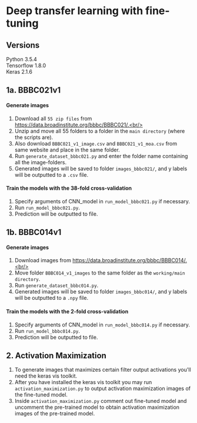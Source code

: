 # Deep transfer learning with fine-tuning

## Versions
Python 3.5.4<br/>
Tensorflow 1.8.0<br/>
Keras 2.1.6

## 1a. BBBC021v1
#### Generate images
1. Download all `55 zip files` from https://data.broadinstitute.org/bbbc/BBBC021/.<br/>
2. Unzip and move all 55 folders to a folder in the `main directory` (where the scripts are).<br/>
3. Also download `BBBC021_v1_image.csv` and `BBBC021_v1_moa.csv` from same website and place in the same folder.
4. Run `generate_dataset_bbbc021.py` and enter the folder name containing all the image-folders.<br/>
5. Generated images will be saved to folder `images_bbbc021/`, and y labels will be outputted to a `.csv` file.<br/>

#### Train the models with the 38-fold cross-validation
1. Specify arguments of CNN_model in `run_model_bbbc021.py` if necessary.<br/>
2. Run `run_model_bbbc021.py`.<br/>
3. Prediction will be outputted to file.<br/>

## 1b. BBBC014v1
#### Generate images
1. Download images from https://data.broadinstitute.org/bbbc/BBBC014/.<br/>
2. Move folder `BBBC014_v1_images` to the same folder as the `working/main directory`.<br/>
3. Run `generate_dataset_bbbc014.py`.<br/>
4. Generated images will be saved to folder `images_bbbc014/`, and y labels will be outputted to a `.npy` file.<br/>

#### Train the models with the 2-fold cross-validation
1. Specify arguments of CNN_model in `run_model_bbbc014.py` if necessary.<br/>
2. Run `run_model_bbbc014.py`.<br/>
3. Prediction will be outputted to file.<br/>

## 2. Activation Maximization
1. To generate images that maximizes certain filter output activations you'll need the keras vis toolkit.<br/>
2. After you have installed the keras vis toolkit you may run `activation_maximization.py` to output activation maximization images of the fine-tuned model.<br/>
3. Inside `activation_maximization.py` comment out fine-tuned model and uncomment the pre-trained model to obtain activation maximization images of the pre-trained model.
